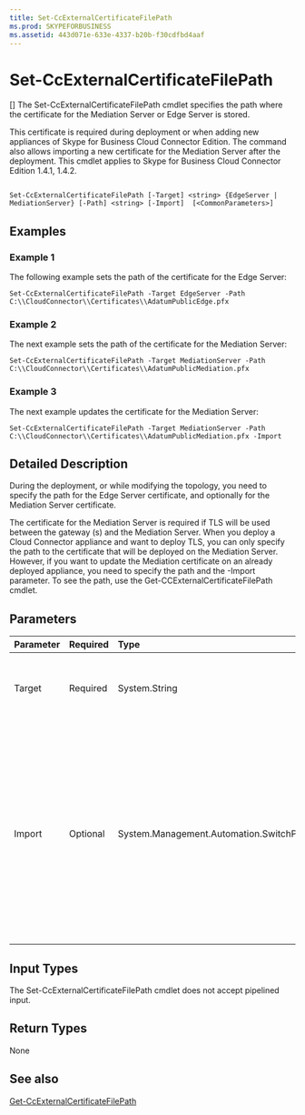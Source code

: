 ```yaml
---
title: Set-CcExternalCertificateFilePath
ms.prod: SKYPEFORBUSINESS
ms.assetid: 443d071e-633e-4337-b20b-f30cdfbd4aaf
---
```



# Set-CcExternalCertificateFilePath
[]
The Set-CcExternalCertificateFilePath cmdlet specifies the path where the certificate for the Mediation Server or Edge Server is stored.
  
    
    

This certificate is required during deployment or when adding new appliances of Skype for Business Cloud Connector Edition. The command also allows importing a new certificate for the Mediation Server after the deployment.
This cmdlet applies to Skype for Business Cloud Connector Edition 1.4.1, 1.4.2.
  
    
    


```

Set-CcExternalCertificateFilePath [-Target] <string> {EdgeServer | MediationServer} [-Path] <string> [-Import]  [<CommonParameters>]
```


## Examples
<a name="Examples"> </a>


### Example 1

The following example sets the path of the certificate for the Edge Server:
  
    
    

```
Set-CcExternalCertificateFilePath -Target EdgeServer -Path C:\\CloudConnector\\Certificates\\AdatumPublicEdge.pfx
```


### Example 2

The next example sets the path of the certificate for the Mediation Server:
  
    
    

```
Set-CcExternalCertificateFilePath -Target MediationServer -Path C:\\CloudConnector\\Certificates\\AdatumPublicMediation.pfx
```


### Example 3

The next example updates the certificate for the Mediation Server:
  
    
    

```
Set-CcExternalCertificateFilePath -Target MediationServer -Path C:\\CloudConnector\\Certificates\\AdatumPublicMediation.pfx -Import
```


## Detailed Description
<a name="DetailedDescription"> </a>

During the deployment, or while modifying the topology, you need to specify the path for the Edge Server certificate, and optionally for the Mediation Server certificate. 
  
    
    
The certificate for the Mediation Server is required if TLS will be used between the gateway (s) and the Mediation Server. When you deploy a Cloud Connector appliance and want to deploy TLS, you can only specify the path to the certificate that will be deployed on the Mediation Server. However, if you want to update the Mediation certificate on an already deployed appliance, you need to specify the path and the -Import parameter. To see the path, use the Get-CCExternalCertificateFilePath cmdlet.
  
    
    

## Parameters
<a name="DetailedDescription"> </a>



|**Parameter**|**Required**|**Type**|**Description**|
|:-----|:-----|:-----|:-----|
| Target <br/> | Required <br/> |System.String  <br/> |Type of file path requested. Types include:  <br/> EdgeServer (default)  <br/> MediationServer  <br/> |
|Import  <br/> |Optional  <br/> |System.Management.Automation.SwitchParameter  <br/> |Indicates that the certificate must be imported to the Mediation Server. This parameter is not needed if you deploy an appliance for first time. The parameter is required if you want to change the existing certificate on an already deployed version.  <br/> |
   

## Input Types
<a name="InputTypes"> </a>

The Set-CcExternalCertificateFilePath cmdlet does not accept pipelined input.
  
    
    

## Return Types
<a name="ReturnTypes"> </a>

None
  
    
    

## See also
<a name="ReturnTypes"> </a>

 [Get-CcExternalCertificateFilePath](get-ccexternalcertificatefilepath.md)
  
    
    

